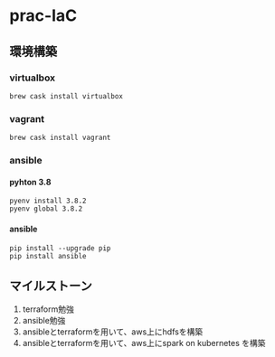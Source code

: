 # prac-IaC
## 環境構築
### virtualbox
`brew cask install virtualbox`

### vagrant
`brew cask install vagrant`

### ansible
#### pyhton 3.8
```
pyenv install 3.8.2
pyenv global 3.8.2
```
#### ansible
```
pip install --upgrade pip
pip install ansible
```
## マイルストーン
1. terraform勉強
2. ansible勉強
3. ansibleとterraformを用いて、aws上にhdfsを構築
4. ansibleとterraformを用いて、aws上にspark on kubernetes を構築
